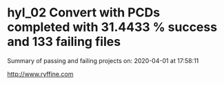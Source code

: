 # hyl_02 Convert with PCDs completed with 31.4433 % success and 133 failing files

Summary of passing and failing projects on: 2020-04-01 at 17:58:11

http://www.ryffine.com
